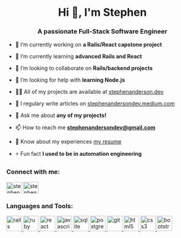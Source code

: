 <h1 align="center">Hi 👋, I'm Stephen</h1>
<h3 align="center">A passionate Full-Stack Software Engineer</h3>

- 🔭 I’m currently working on **a Rails/React capstone project**

- 🌱 I’m currently learning **advanced Rails and React**

- 👯 I’m looking to collaborate on **Rails/backend projects**

- 🤝 I’m looking for help with **learning Node.js**

- 👨‍💻 All of my projects are available at [stephenanderson.dev](https://stephenanderson.dev/)

- 📝 I regulary write articles on [stephenandersondev.medium.com](https://stephenandersondev.medium.com/)

- 💬 Ask me about **any of my projects!**

- 📫 How to reach me **stephenandersondev@gmail.com**

- 📄 Know about my experiences [my resume](https://docs.google.com/document/d/1ElVlQMTJRjemeVBLv9YkJzXE7YnEJNcQ15STssGQDaI/edit?usp=sharing)

- ⚡ Fun fact **I used to be in automation engineering**

<h3 align="left">Connect with me:</h3>
<p align="left">
<a href="https://linkedin.com/in/stephenandersondev" target="blank"><img align="center" src="https://cdn.jsdelivr.net/npm/simple-icons@3.0.1/icons/linkedin.svg" alt="stephenandersondev" height="30" width="40" /></a>
<a href="https://stephenandersondev.medium.com/" target="blank"><img align="center" src="https://cdn.jsdelivr.net/npm/simple-icons@3.0.1/icons/medium.svg" alt="stephenandersondev" height="30" width="40" /></a>
</p>

<h3 align="left">Languages and Tools:</h3>
<p align="left"> <a href="https://rubyonrails.org" target="_blank"> <img src="https://devicons.github.io/devicon/devicon.git/icons/rails/rails-original-wordmark.svg" alt="rails" width="40" height="40"/> </a> <a href="https://www.ruby-lang.org/en/" target="_blank"> <img src="https://devicons.github.io/devicon/devicon.git/icons/ruby/ruby-original-wordmark.svg" alt="ruby" width="40" height="40"/> </a> <a href="https://reactjs.org/" target="_blank"> <img src="https://devicons.github.io/devicon/devicon.git/icons/react/react-original-wordmark.svg" alt="react" width="40" height="40"/> </a> <a href="https://developer.mozilla.org/en-US/docs/Web/JavaScript" target="_blank"> <img src="https://devicons.github.io/devicon/devicon.git/icons/javascript/javascript-original.svg" alt="javascript" width="40" height="40"/> </a> <a href="https://www.sqlite.org/" target="_blank"> <img src="https://www.vectorlogo.zone/logos/sqlite/sqlite-icon.svg" alt="sqlite" width="40" height="40"/> </a> <a href="https://www.postgresql.org" target="_blank"> <img src="https://devicons.github.io/devicon/devicon.git/icons/postgresql/postgresql-original-wordmark.svg" alt="postgresql" width="40" height="40"/> </a> <a href="https://git-scm.com/" target="_blank"> <img src="https://www.vectorlogo.zone/logos/git-scm/git-scm-icon.svg" alt="git" width="40" height="40"/> </a> <a href="https://www.w3.org/html/" target="_blank"> <img src="https://devicons.github.io/devicon/devicon.git/icons/html5/html5-original-wordmark.svg" alt="html5" width="40" height="40"/> </a> <a href="https://www.w3schools.com/css/" target="_blank"> <img src="https://devicons.github.io/devicon/devicon.git/icons/css3/css3-original-wordmark.svg" alt="css3" width="40" height="40"/> </a> <a href="https://getbootstrap.com" target="_blank"> <img src="https://devicons.github.io/devicon/devicon.git/icons/bootstrap/bootstrap-plain.svg" alt="bootstrap" width="40" height="40"/> </a> </p>

